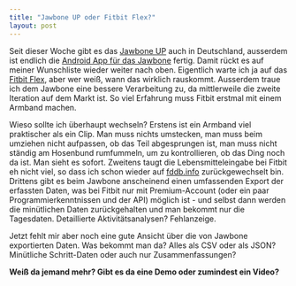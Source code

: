 ```yaml
---
title: "Jawbone UP oder Fitbit Flex?"
layout: post
---
```

Seit dieser Woche gibt es das [Jawbone UP][0] auch in Deutschland, ausserdem ist endlich die [Android App
für das Jawbone][1] fertig. Damit rückt es auf meiner Wunschliste wieder weiter nach oben. Eigentlich
warte ich ja auf das [Fitbit Flex][2], aber wer weiß, wann das wirklich rauskommt. Ausserdem traue ich
dem Jawbone eine bessere Verarbeitung zu, da mittlerweile die zweite Iteration auf dem Markt ist. So viel
Erfahrung muss Fitbit erstmal mit einem Armband machen.

Wieso sollte ich überhaupt wechseln? Erstens ist ein Armband viel praktischer als ein Clip. Man muss nichts
umstecken, man muss beim umziehen nicht aufpassen, ob das Teil abgesprungen ist, man muss nicht ständig
am Hosenbund rumfummeln, um zu kontrollieren, ob das Ding noch da ist. Man sieht es sofort. Zweitens taugt
die Lebensmitteleingabe bei Fitbit eh nicht viel, so dass ich schon wieder auf [fddb.info][3] 
zurückgewechselt bin. Drittens gibt es beim Jawbone anscheinend einen umfassenden Export der erfassten Daten,
was bei Fitbit nur mit Premium-Account (oder ein paar Programmierkenntnissen und der API) möglich ist - und
selbst dann werden die minütlichen Daten zurückgehalten und man bekommt nur die Tagesdaten. Detaillierte 
Aktivitätsanalysen? Fehlanzeige.

Jetzt fehlt mir aber noch eine gute Ansicht über die von Jawbone exportierten Daten. Was bekommt man da? Alles
als CSV oder als JSON? Minütliche Schritt-Daten oder auch nur Zusammenfassungen?

**Weiß da jemand mehr? Gibt es da eine Demo oder zumindest ein Video?**

[0]: https://jawbone.com/up
[1]: https://play.google.com/store/apps/details?id=com.jawbone.up
[2]: http://fitbit.com/de/flex
[3]: http://fddb.info/
